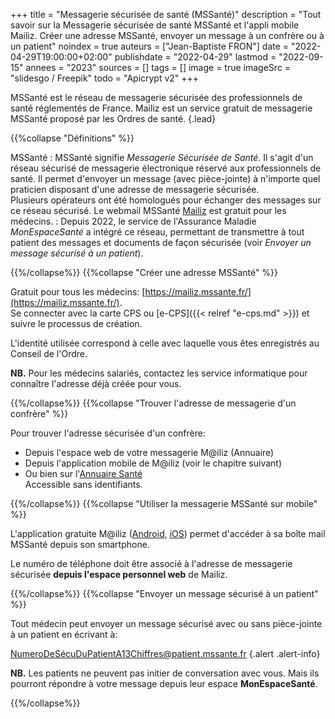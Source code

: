 +++
title = "Messagerie sécurisée de santé (MSSanté)"
description = "Tout savoir sur la Messagerie sécurisée de santé MSSanté et l'appli mobile Mailiz. Créer une adresse MSSanté, envoyer un message à un confrère ou à un patient"
noindex = true
auteurs = ["Jean-Baptiste FRON"]
date = "2022-04-29T19:00:00+02:00"
publishdate = "2022-04-29"
lastmod = "2022-09-15"
annees = "2023"
sources = []
tags = []
image = true
imageSrc = "slidesgo / Freepik"
todo = "Apicrypt v2"
+++

MSSanté est le réseau de messagerie sécurisée des professionnels de santé réglementés de France. Mailiz est un service gratuit de messagerie MSSanté proposé par les Ordres de santé.
{.lead}

{{%collapse "Définitions" %}}

MSSanté
: MSSanté signifie *Messagerie Sécurisée de Santé*. Il s'agit d'un réseau sécurisé de messagerie électronique réservé aux professionnels de santé. Il permet d'envoyer un message (avec pièce-jointe) à n'importe quel praticien disposant d'une adresse de messagerie sécurisée.  
Plusieurs opérateurs ont été homologués pour échanger des messages sur ce réseau sécurisé. Le webmail MSSanté [Mailiz](https://mailiz.mssante.fr/) est gratuit pour les médecins.
: Depuis 2022, le service de l'Assurance Maladie *MonEspaceSanté* a intégré ce réseau, permettant de transmettre à tout patient des messages et documents de façon sécurisée (voir *Envoyer un message sécurisé à un patient*).

{{%/collapse%}}
{{%collapse "Créer une adresse MSSanté" %}}

Gratuit pour tous les médecins: [https://mailiz.mssante.fr/](https://mailiz.mssante.fr/).  
Se connecter avec la carte CPS ou [e-CPS]({{< relref "e-cps.md" >}}) et suivre le processus de création.

L'identité utilisée correspond à celle avec laquelle vous êtes enregistrés au Conseil de l'Ordre.

**NB.** Pour les médecins salariés, contactez les service informatique pour connaître l'adresse déjà créée pour vous.

{{%/collapse%}}
{{%collapse "Trouver l'adresse de messagerie d'un confrère" %}}

Pour trouver l'adresse sécurisée d'un confrère:

- Depuis l'espace web de votre messagerie M@iliz (Annuaire)
- Depuis l'application mobile de M@iliz (voir le chapitre suivant)
- Ou bien sur l'[Annuaire Santé](https://annuaire.sante.fr/)  
  Accessible sans identifiants.

{{%/collapse%}}
{{%collapse "Utiliser la messagerie MSSanté sur mobile" %}}

L'application gratuite M@iliz ([Android](https://play.google.com/store/apps/details?id=fr.asip.mssante), [iOS](https://apps.apple.com/fr/app/mssant%C3%A9/id813551300)) permet d'accéder à sa boîte mail MSSanté depuis son smartphone.

Le numéro de téléphone doit être associé à l'adresse de messagerie sécurisée **depuis l'espace personnel web** de Mailiz.

{{%/collapse%}}
{{%collapse "Envoyer un message sécurisé à un patient" %}}

Tout médecin peut envoyer un message sécurisé avec ou sans pièce-jointe à un patient en écrivant à:

NumeroDeSécuDuPatientA13Chiffres@patient.mssante.fr
{.alert .alert-info}

**NB.** Les patients ne peuvent pas initier de conversation avec vous. Mais ils pourront répondre à votre message depuis leur espace **MonEspaceSanté**.

{{%/collapse%}}
